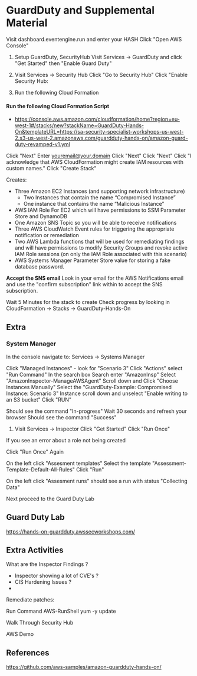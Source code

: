# GuardDuty and Supplemental Material

Visit dashboard.eventengine.run and enter your HASH
Click "Open AWS Console"


1. Setup GuardDuty, SecurityHub
Visit Services -> GuardDuty and click 
"Get Started" then "Enable Guard Duty"

2. Visit Services -> Security Hub
Click "Go to Security Hub"
Click "Enable Security Hub:


3. Run the following Cloud Formation



#### Run the following Cloud Formation Script
* https://console.aws.amazon.com/cloudformation/home?region=eu-west-1#/stacks/new?stackName=GuardDuty-Hands-On&templateURL=https://sa-security-specialist-workshops-us-west-2.s3-us-west-2.amazonaws.com/guardduty-hands-on/amazon-guard-duty-revamped-v1.yml

Click "Next"
Enter youremail@your.domain
Click "Next"
Click "Next"
Click "I acknowledge that AWS CloudFormation might create IAM resources with custom names."
Click "Create Stack"

Creates:

* Three Amazon EC2 Instances (and supporting network infrastructure)
  * Two Instances that contain the name “Compromised Instance”
  * One instance that contains the name “Malicious Instance”
* AWS IAM Role For EC2 which will have permissions to SSM Parameter Store and DynamoDB
* One Amazon SNS Topic so you will be able to receive notifications
* Three AWS CloudWatch Event rules for triggering the appropriate notification or remediation
* Two AWS Lambda functions that will be used for remediating findings and will have permissions to modify Security Groups and revoke active IAM Role sessions (on only the IAM Role associated with this scenario)
* AWS Systems Manager Parameter Store value for storing a fake database password.
  

**Accept the SNS email**
Look in your email for the AWS Notifications email and use the "confirm subscription" link within to accept the SNS subscription.

Wait 5 Minutes for the stack to create
Check progress by looking in 
CloudFormation -> Stacks ->  GuardDuty-Hands-On

## Extra
### System Manager
In the console navigate to:
Services -> Systems Manager

Click "Managed Instances" - look for "Scenario 3"
Click "Actions" select "Run Command"
In the search box Search enter "AmazonInsp"
Select "AmazonInspector-ManageAWSAgent"
Scroll down and Click "Choose Instances Manually"
Select the "GuardDuty-Example: Compromised Instance: Scenario 3" Instance
scroll down and unselect "Enable writing to an S3 bucket"
Click "RUN"

Should see the command "In-progress" 
Wait 30 seconds and refresh your browser
Should see the command "Success" 


1. Visit Services -> Inspector
   Click "Get Started"
   Click "Run Once"

If you see an error about a role not being created 

Click "Run Once" Again

On the left click "Assesment templates" 
Select the template "Assessment-Template-Default-All-Rules"
Click "Run"


On the left click "Assesment runs" should see a run with status "Collecting Data" 

Next proceed to the Guard Duty Lab

## Guard Duty Lab

https://hands-on-guardduty.awssecworkshops.com/


## Extra Activities

What are the Inspector Findings ?
- Inspector showing a lot of CVE's ?
- CIS Hardening Issues ?
- 

Remediate patches:

Run Command
AWS-RunShell
yum -y update

Walk Through Security Hub


AWS Demo






## References

https://github.com/aws-samples/amazon-guardduty-hands-on/

